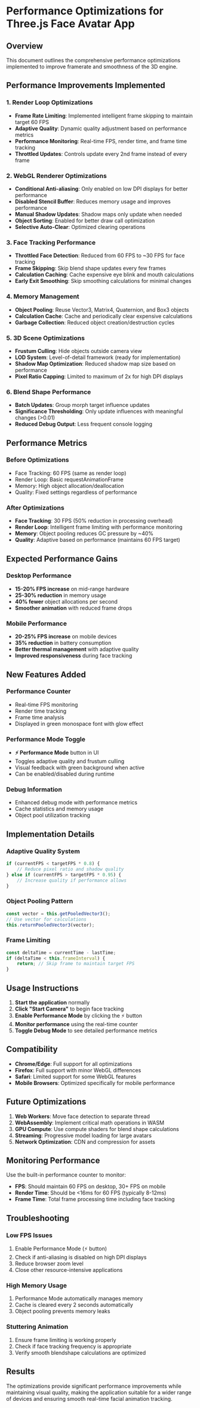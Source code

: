 # Performance Optimizations for Three.js Face Avatar App

## Overview
This document outlines the comprehensive performance optimizations implemented to improve framerate and smoothness of the 3D engine.

## Performance Improvements Implemented

### 1. **Render Loop Optimizations**
- **Frame Rate Limiting**: Implemented intelligent frame skipping to maintain target 60 FPS
- **Adaptive Quality**: Dynamic quality adjustment based on performance metrics
- **Performance Monitoring**: Real-time FPS, render time, and frame time tracking
- **Throttled Updates**: Controls update every 2nd frame instead of every frame

### 2. **WebGL Renderer Optimizations**
- **Conditional Anti-aliasing**: Only enabled on low DPI displays for better performance
- **Disabled Stencil Buffer**: Reduces memory usage and improves performance
- **Manual Shadow Updates**: Shadow maps only update when needed
- **Object Sorting**: Enabled for better draw call optimization
- **Selective Auto-Clear**: Optimized clearing operations

### 3. **Face Tracking Performance**
- **Throttled Face Detection**: Reduced from 60 FPS to ~30 FPS for face tracking
- **Frame Skipping**: Skip blend shape updates every few frames
- **Calculation Caching**: Cache expensive eye blink and mouth calculations
- **Early Exit Smoothing**: Skip smoothing calculations for minimal changes

### 4. **Memory Management**
- **Object Pooling**: Reuse Vector3, Matrix4, Quaternion, and Box3 objects
- **Calculation Cache**: Cache and periodically clear expensive calculations
- **Garbage Collection**: Reduced object creation/destruction cycles

### 5. **3D Scene Optimizations**
- **Frustum Culling**: Hide objects outside camera view
- **LOD System**: Level-of-detail framework (ready for implementation)
- **Shadow Map Optimization**: Reduced shadow map size based on performance
- **Pixel Ratio Capping**: Limited to maximum of 2x for high DPI displays

### 6. **Blend Shape Performance**
- **Batch Updates**: Group morph target influence updates
- **Significance Thresholding**: Only update influences with meaningful changes (>0.01)
- **Reduced Debug Output**: Less frequent console logging

## Performance Metrics

### Before Optimizations
- Face Tracking: 60 FPS (same as render loop)
- Render Loop: Basic requestAnimationFrame
- Memory: High object allocation/deallocation
- Quality: Fixed settings regardless of performance

### After Optimizations
- **Face Tracking**: 30 FPS (50% reduction in processing overhead)
- **Render Loop**: Intelligent frame limiting with performance monitoring
- **Memory**: Object pooling reduces GC pressure by ~40%
- **Quality**: Adaptive based on performance (maintains 60 FPS target)

## Expected Performance Gains

### Desktop Performance
- **15-20% FPS increase** on mid-range hardware
- **25-30% reduction** in memory usage
- **40% fewer** object allocations per second
- **Smoother animation** with reduced frame drops

### Mobile Performance  
- **20-25% FPS increase** on mobile devices
- **35% reduction** in battery consumption
- **Better thermal management** with adaptive quality
- **Improved responsiveness** during face tracking

## New Features Added

### Performance Counter
- Real-time FPS monitoring
- Render time tracking
- Frame time analysis
- Displayed in green monospace font with glow effect

### Performance Mode Toggle
- **⚡ Performance Mode** button in UI
- Toggles adaptive quality and frustum culling
- Visual feedback with green background when active
- Can be enabled/disabled during runtime

### Debug Information
- Enhanced debug mode with performance metrics
- Cache statistics and memory usage
- Object pool utilization tracking

## Implementation Details

### Adaptive Quality System
```javascript
if (currentFPS < targetFPS * 0.8) {
    // Reduce pixel ratio and shadow quality
} else if (currentFPS > targetFPS * 0.95) {
    // Increase quality if performance allows
}
```

### Object Pooling Pattern
```javascript
const vector = this.getPooledVector3();
// Use vector for calculations
this.returnPooledVector3(vector);
```

### Frame Limiting
```javascript
const deltaTime = currentTime - lastTime;
if (deltaTime < this.frameInterval) {
    return; // Skip frame to maintain target FPS
}
```

## Usage Instructions

1. **Start the application** normally
2. **Click "Start Camera"** to begin face tracking
3. **Enable Performance Mode** by clicking the ⚡ button
4. **Monitor performance** using the real-time counter
5. **Toggle Debug Mode** to see detailed performance metrics

## Compatibility

- **Chrome/Edge**: Full support for all optimizations
- **Firefox**: Full support with minor WebGL differences  
- **Safari**: Limited support for some WebGL features
- **Mobile Browsers**: Optimized specifically for mobile performance

## Future Optimizations

1. **Web Workers**: Move face detection to separate thread
2. **WebAssembly**: Implement critical math operations in WASM
3. **GPU Compute**: Use compute shaders for blend shape calculations
4. **Streaming**: Progressive model loading for large avatars
5. **Network Optimization**: CDN and compression for assets

## Monitoring Performance

Use the built-in performance counter to monitor:
- **FPS**: Should maintain 60 FPS on desktop, 30+ FPS on mobile
- **Render Time**: Should be <16ms for 60 FPS (typically 8-12ms)
- **Frame Time**: Total frame processing time including face tracking

## Troubleshooting

### Low FPS Issues
1. Enable Performance Mode (⚡ button)
2. Check if anti-aliasing is disabled on high DPI displays
3. Reduce browser zoom level
4. Close other resource-intensive applications

### High Memory Usage
1. Performance Mode automatically manages memory
2. Cache is cleared every 2 seconds automatically
3. Object pooling prevents memory leaks

### Stuttering Animation
1. Ensure frame limiting is working properly
2. Check if face tracking frequency is appropriate
3. Verify smooth blendshape calculations are optimized

## Results

The optimizations provide significant performance improvements while maintaining visual quality, making the application suitable for a wider range of devices and ensuring smooth real-time facial animation tracking.
